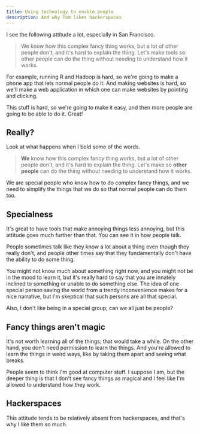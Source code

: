 ```yaml
---
title: Using technology to enable people
description: And why Tom likes hackerspaces
---
```

I see the following attitude a lot, especially in San Francisco.

> We know how this complex fancy thing works, but a lot of other people don't, and it's hard to explain the thing.
> Let's make tools so other people can do the thing without needing to understand how it works.

For example, running R and Hadoop is hard, so we're going to make a phone
app that lets normal people do it. And making websites is hard, so we'll
make a web application in which one can make websites by pointing and clicking.

This stuff is hard, so we're going to make it easy, and then more people are going to be able to do it. Great!

## Really?
Look at what happens when I bold some of the words.

> **We** know how this complex fancy thing works, but a lot of other people don't, and it's hard to explain the thing.
> Let's make so **other people** can do the thing without needing to understand how it works.

We are special people who know how to do complex fancy things, and we need to
simplify the things that we do so that normal people can do them too.

## Specialness
It's great to have tools that make annoying things less annoying,
but this attitude goes much further than that. You can see it in how people talk.

People sometimes talk like they know a lot about a thing even though they really don't,
and people other times say that they fundamentally don't have the ability to do some thing.

You might not know much about something right now, and you might not be in the mood to learn it,
but it's really hard to say that you are innately inclined to something or unable to do something else.
The idea of one special person saving the world from a trendy inconvenience makes for a nice
narrative, but I'm skeptical that such persons are all that special.

Also, I don't like being in a special group; can we all just be people?

## Fancy things aren't magic
It's not worth learning all of the things; that would take a while.
On the other hand, you don't need permission to learn the things.
And you're allowed to learn the things in weird ways, like by taking
them apart and seeing what breaks.

People seem to think I'm good at computer stuff. I suppose I am,
but the deeper thing is that I don't see fancy things as magical and
I feel like I'm allowed to understand how they work.

## Hackerspaces
This attitude tends to be relatively absent from hackerspaces,
and that's why I like them so much.
